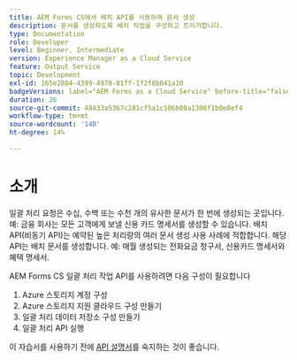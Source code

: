 ```yaml
---
title: AEM Forms CS에서 배치 API를 사용하여 문서 생성
description: 문서를 생성하도록 배치 작업을 구성하고 트리거합니다.
type: Documentation
role: Developer
level: Beginner, Intermediate
version: Experience Manager as a Cloud Service
feature: Output Service
topic: Development
exl-id: 165e2884-4399-4970-81ff-1f2f8b041a10
badgeVersions: label="AEM Forms as a Cloud Service" before-title="false"
duration: 26
source-git-commit: 48433a5367c281cf5a1c106b08a1306f1b0e8ef4
workflow-type: tm+mt
source-wordcount: '140'
ht-degree: 14%

---
```


# 소개

일괄 처리 요청은 수십, 수백 또는 수천 개의 유사한 문서가 한 번에 생성되는 곳입니다. 예: 금융 회사는 모든 고객에게 보낼 신용 카드 명세서를 생성할 수 있습니다.
배치 API(비동기 API)는 예약된 높은 처리량의 여러 문서 생성 사용 사례에 적합합니다. 해당 API는 배치 문서를 생성합니다. 예: 매월 생성되는 전화요금 청구서, 신용카드 명세서와 혜택 명세서.

AEM Forms CS 일괄 처리 작업 API를 사용하려면 다음 구성이 필요합니다

1. Azure 스토리지 계정 구성
1. Azure 스토리지 지원 클라우드 구성 만들기
1. 일괄 처리 데이터 저장소 구성 만들기
1. 일괄 처리 API 실행

이 자습서를 사용하기 전에 [API 설명서](https://experienceleague.adobe.com/docs/experience-manager-cloud-service/assets/batch-api.yaml?lang=en)를 숙지하는 것이 좋습니다.
